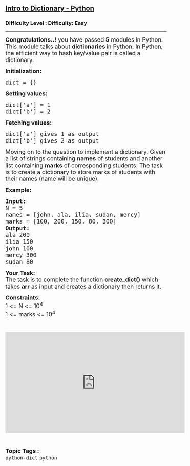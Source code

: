 <h2><a href="https://www.geeksforgeeks.org/problems/intro-to-dictionary-python/1">Intro to Dictionary - Python</a></h2><h3>Difficulty Level : Difficulty: Easy</h3><hr><div class="problems_problem_content__Xm_eO"><p><span style="font-size:18px"><strong>Congratulations..!</strong> you have passed <strong>5</strong> modules in Python. This module talks about <strong>dictionaries </strong>in Python. In Python, the efficient way to hash key/value pair is called a dictionary.</span></p>

<p><span style="font-size:18px"><strong>Initialization:</strong></span></p>

<pre><span style="font-size:18px">dict = {}
</span></pre>

<p><span style="font-size:18px"><strong>Setting values:</strong> </span></p>

<pre><span style="font-size:18px">dict['a'] = 1 </span>
<span style="font-size:18px">dict['b'] = 2</span></pre>

<p><span style="font-size:18px"><strong>Fetching values:</strong></span></p>

<pre><span style="font-size:18px">dict['a'] gives 1 as output </span>
<span style="font-size:18px">dict['b'] gives 2 as output</span></pre>

<p><span style="font-size:18px">Moving on to the question to implement&nbsp;a dictionary. Given a list of strings containing <strong>names</strong> of students and another list containing <strong>marks</strong> of corresponding students. The task is to create a dictionary to store marks of students with their names (name will be unique).</span></p>

<p><span style="font-size:18px"><strong>Example:</strong></span></p>

<pre><span style="font-size:18px"><strong>Input:</strong> </span>
<span style="font-size:18px">N = 5 </span>
<span style="font-size:18px">names = [john, ala, ilia, sudan, mercy] </span>
<span style="font-size:18px">marks = [100, 200, 150, 80, 300]</span>
<strong><span style="font-size:18px">Output:</span></strong>
<span style="font-size:18px">ala 200 </span>
<span style="font-size:18px">ilia 150 </span>
<span style="font-size:18px">john 100 </span>
<span style="font-size:18px">mercy 300 </span>
<span style="font-size:18px">sudan 80</span></pre>

<p><span style="font-size:18px"><strong>Your Task:</strong><br>
The task is to complete the function <strong>create_dict()</strong> which takes <strong>arr</strong> as input and creates a dictionary then&nbsp;returns it.</span></p>

<p><span style="font-size:18px"><strong>Constraints:</strong><br>
1 &lt;= N&nbsp;&lt;= 10<sup>4</sup><br>
1 &lt;= marks &lt;= 10<sup>4</sup></span></p>

<p>&nbsp;</p>

<p><iframe frameborder="0" height="315" src="https://www.youtube.com/embed/z7z_e5-l2yE" width="560"></iframe></p>
</div><br><p><span style=font-size:18px><strong>Topic Tags : </strong><br><code>python-dict</code>&nbsp;<code>python</code>&nbsp;